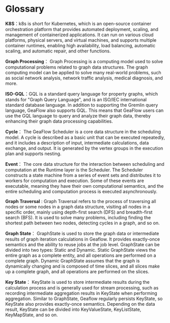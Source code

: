# Glossary

**K8S**：k8s is short for Kubernetes, which is an open-source container orchestration platform that provides automated deployment, scaling, and management of containerized applications. It can run on various cloud platforms, physical servers, and virtual machines, and supports multiple container runtimes, enabling high availability, load balancing, automatic scaling, and automatic repair, and other functions.

**Graph Processing**： Graph Processing is a computing model used to solve computational problems related to graph data structures. The graph computing model can be applied to solve many real-world problems, such as social network analysis, network traffic analysis, medical diagnosis, and more.

**ISO-GQL**：GQL is a standard query language for property graphs, which stands for "Graph Query Language", and is an ISO/IEC international standard database language. In addition to supporting the Gremlin query language, GeaFlow also supports GQL. This means that GeaFlow users can use the GQL language to query and analyze their graph data, thereby enhancing their graph data processing capabilities.

**Cycle**： The GeaFlow Scheduler is a core data structure in the scheduling model. A cycle is described as a basic unit that can be executed repeatedly, and it includes a description of input, intermediate calculations, data exchange, and output. It is generated by the vertex groups in the execution plan and supports nesting.

**Event**： The core data structure for the interaction between scheduling and computation at the Runtime layer is the Scheduler. The Scheduler constructs a state machine from a series of event sets and distributes it to workers for computation and execution. Some of these events are executable, meaning they have their own computational semantics, and the entire scheduling and computation process is executed asynchronously.

**Graph Traversal** : Graph Traversal refers to the process of traversing all nodes or some nodes in a graph data structure, visiting all nodes in a specific order, mainly using depth-first search (DFS) and breadth-first search (BFS). It is used to solve many problems, including finding the shortest path between two nodes, detecting cycles in a graph, and so on.

**Graph State**： GraphState is used to store the graph data or intermediate results of graph iteration calculations in Geaflow. It provides exactly-once semantics and the ability to reuse jobs at the job level. GraphState can be divided into two types: Static and Dynamic. Static GraphState views the entire graph as a complete entity, and all operations are performed on a complete graph. Dynamic GraphState assumes that the graph is dynamically changing and is composed of time slices, and all slices make up a complete graph, and all operations are performed on the slices.

**Key State**： KeyState is used to store intermediate results during the calculation process and is generally used for stream processing, such as recording intermediate aggregation results in KeyState when performing aggregation. Similar to GraphState, Geaflow regularly persists KeyState, so KeyState also provides exactly-once semantics. Depending on the data result, KeyState can be divided into KeyValueState, KeyListState, KeyMapState, and so on.